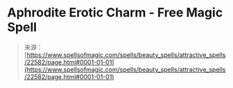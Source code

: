 <!--yml
category: 未分类
date: 2024-06-12 19:06:56
-->

# Aphrodite Erotic Charm - Free Magic Spell

> 来源：[https://www.spellsofmagic.com/spells/beauty_spells/attractive_spells/22582/page.html#0001-01-01](https://www.spellsofmagic.com/spells/beauty_spells/attractive_spells/22582/page.html#0001-01-01)